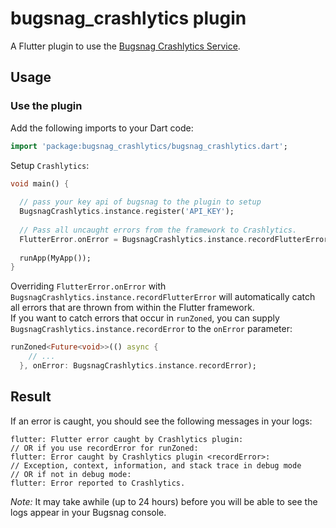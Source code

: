 # bugsnag_crashlytics plugin

A Flutter plugin to use the [Bugsnag Crashlytics Service](https://docs.bugsnag.com/).

## Usage


### Use the plugin

Add the following imports to your Dart code:
```dart
import 'package:bugsnag_crashlytics/bugsnag_crashlytics.dart';
```

Setup `Crashlytics`:
```dart
void main() {
  
  // pass your key api of bugsnag to the plugin to setup
  BugsnagCrashlytics.instance.register('API_KEY');
  
  // Pass all uncaught errors from the framework to Crashlytics.
  FlutterError.onError = BugsnagCrashlytics.instance.recordFlutterError;
  
  runApp(MyApp());
}
```

Overriding `FlutterError.onError` with `BugsnagCrashlytics.instance.recordFlutterError`  will automatically catch all 
errors that are thrown from within the Flutter framework.  
If you want to catch errors that occur in `runZoned`, 
you can supply `BugsnagCrashlytics.instance.recordError` to the `onError` parameter:
```dart
runZoned<Future<void>>(() async {
    // ...
  }, onError: BugsnagCrashlytics.instance.recordError);
```

## Result

If an error is caught, you should see the following messages in your logs:
```
flutter: Flutter error caught by Crashlytics plugin:
// OR if you use recordError for runZoned:
flutter: Error caught by Crashlytics plugin <recordError>:
// Exception, context, information, and stack trace in debug mode
// OR if not in debug mode:
flutter: Error reported to Crashlytics.
```

*Note:* It may take awhile (up to 24 hours) before you will be able to see the logs appear in your Bugsnag console.


